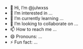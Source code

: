 - 👋 Hi, I’m @julwxss
- 👀 I’m interested in ...
- 🌱 I’m currently learning ...
- 💞️ I’m looking to collaborate on ...
- 📫 How to reach me ...
- 😄 Pronouns: ...
- ⚡ Fun fact: ...

<!---
julwxss/julwxss is a ✨ special ✨ repository because its `README.md` (this file) appears on your GitHub profile.
You can click the Preview link to take a look at your changes.
--->
